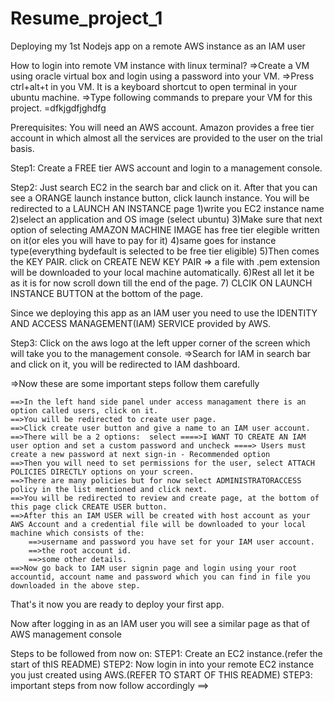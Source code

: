 # Resume_project_1
Deploying my 1st Nodejs app on a remote AWS instance as an IAM user

How to login into remote VM instance with linux terminal?
=>Create a VM using oracle virtual box and login using a password into your VM.
=>Press ctrl+alt+t in you VM. It is a keyboard shortcut to open terminal in your ubuntu machine.
=>Type following commands to prepare your VM for this project.
  =dfkjgdfjghdfg

Prerequisites:
You will need an AWS account. Amazon provides a free tier account in which almost all the services are provided to the user on the trial basis.

Step1: Create a FREE tier AWS account and login to a management console.

Step2: Just search EC2 in the search bar and click on it. 
After that you can see a ORANGE launch instance button, click launch instance.
You will be redirected to a LAUNCH AN INSTANCE page
  1)write you EC2 instance name
  2)select an application and OS image (select ubuntu)
  3)Make sure that next option of selecting AMAZON MACHINE IMAGE has free tier elegible written on it(or eles you will have to pay for it)
  4)same goes for instance type(everything bydefault is selected to be free tier eligible)
  5)Then comes the KEY PAIR. click on CREATE NEW KEY PAIR => a file with .pem extension will be downloaded to your local machine automatically.
  6)Rest all let it be as it is for now scroll down till the end of the page.
  7) CLCIK ON LAUNCH INSTANCE BUTTON at the bottom of the page.

Since we deploying this app as an IAM user you need to use the IDENTITY AND ACCESS MANAGEMENT(IAM) SERVICE provided by AWS.

Step3: Click on the aws logo at the left upper corner of the screen which will take you to the management console.
  =>Search for IAM in search bar and click on it, you will be redirected to IAM dashboard.
  
  =>Now these are some important steps follow them carefully
  
    ==>In the left hand side panel under access managament there is an option called users, click on it.
    ==>You will be redirected to create user page.
    ==>Click create user button and give a name to an IAM user account.
    ==>There will be a 2 options:  select ====>I WANT TO CREATE AN IAM user option and set a custom password and uncheck ====> Users must create a new password at next sign-in - Recommended option
    ==>Then you will need to set permissions for the user, select ATTACH POLICIES DIRECTLY options on your screen.
    ==>There are many policies but for now select ADMINISTRATORACCESS policy in the list mentioned and click next.
    ==>You will be redirected to review and create page, at the bottom of this page click CREATE USER button.
    ==>After this an IAM USER will be created with host account as your AWS Account and a credential file will be downloaded to your local machine which consists of the:
        ==>username and password you have set for your IAM user account.
        ==>the root account id.
        ==>some other details.
    ==>Now go back to IAM user signin page and login using your root accountid, account name and password which you can find in file you downloaded in the above step.

That's it now you are ready to deploy your first app.

Now after logging in as an IAM user you will see a similar page as that of AWS management console

Steps to be followed from now on:
STEP1: Create an EC2 instance.(refer the start of thIS README)
STEP2: Now login in into your remote EC2 instance you just created using AWS.(REFER TO START OF THIS README)
STEP3: important steps from now follow accordingly
      ==>















  
  


    
